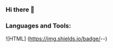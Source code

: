 ### Hi there 👋

### Languages and Tools:
![HTML] (https://img.shields.io/badge/<LABEL>-<MESSAGE>-<COLOR>)

